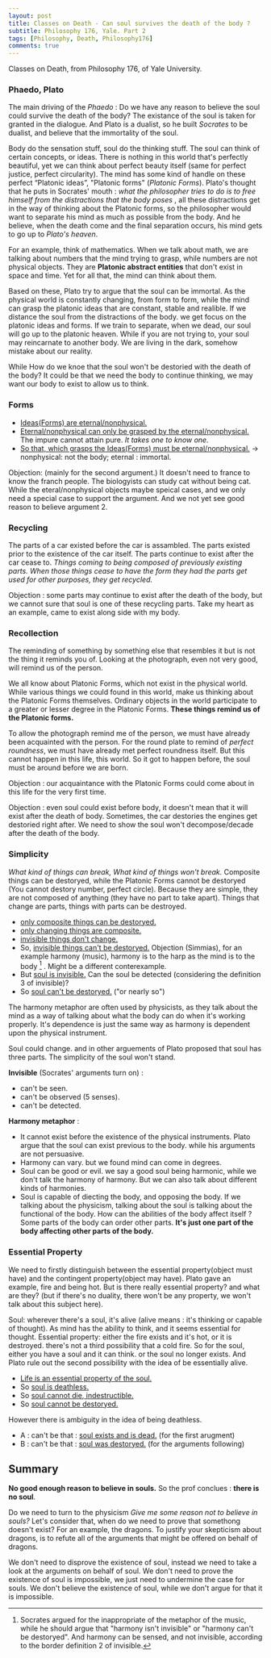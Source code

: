 ```yaml
---
layout: post
title: Classes on Death - Can soul survives the death of the body ?
subtitle: Philosophy 176, Yale. Part 2
tags: [Philosophy, Death, Philosophy176]
comments: true
---
```


Classes on Death, from Philosophy 176, of Yale University.

### Phaedo, Plato

The main driving of the *Phaedo* : Do we have any reason to believe the soul could survive the death of the body?
The existance of the soul is taken for granted in the dialogue. And Plato is a dualist, so he built *Socrates* to be dualist, and believe that the immortality of the soul.

Body do the sensation stuff, soul do the thinking stuff. The soul can think of certain concepts, or ideas.
There is nothing in this world that's perfectly beautiful, yet we can think about perfect beauty itself (same for perfect justice, perfect circularity). The mind has some kind of handle on these perfect “Platonic ideas”, "Platonic forms" (*Platonic Forms*).
Plato's thought that he puts in Socrates' mouth : *what the philosopher tries to do is to free himself from the distractions that the body poses* , all these distractions get in the way of thinking about the Platonic forms, so the philosopher would want to separate his mind as much as possible from the body. And he believe, when the death come and the final separation occurs, his mind gets to go up to *Plato's heaven*.

For an example, think of mathematics. When we talk about math, we are talking about numbers that the mind trying to grasp, while numbers are not physical objects. They are **Platonic abstract entities** that don't exist in space and time. Yet for all that, the mind can think about them.

Based on these, Plato try to argue that the soul can be immortal. As the physical world is constantly changing, from form to form, while the mind can grasp the platonic ideas that are constant, stable and realible. If we distance the soul from the distractions of the body. we get focus on the platonic ideas and forms. If we train to separate, when we dead, our soul will go up to the platonic heaven. While if you are not trying to, your soul may reincarnate to another body. We are living in the dark, somehow mistake about our reality.

While How do we knoe that the soul won't be destoried with the death of the body? It could be that we need the body to continue thinking, we may want our body to exist to allow us to think.

### Forms

* <u>Ideas(Forms) are eternal/nonphysical.</u>
* <u>Eternal/nonphysical can only be grasped by the eternal/nonphysical.</u> The impure cannot attain pure. *It takes one to know one.*
* <u>So that, which grasps the Ideas(Forms) must be eternal/nonphysical.</u> -> nonphysical: not the body; eternal : immortal.

Objection: (mainly for the second argument.) It doesn't need to france to know the franch people. The biologyists can study cat without being cat. While the eteral/nonphysical objects maybe speical cases, and we only need a special case to support the argument. And we not yet see good reason to believe argument 2.

### Recycling

The parts of a car existed before the car is assambled. The parts existed prior to the existence of the car itself. The parts continue to exist after the car cease to. *Things coming to being composed of previously existing parts. When those things cease to have the form they had the parts get used for other purposes, they get recycled.*

Objection : some parts may continue to exist after the death of the body, but we cannot sure that soul is one of these recycling parts. Take my heart as an example, came to exist along side with my body.

### Recollection

The reminding of something by something else that resembles it but is not the thing it reminds you of. Looking at the photograph, even not very good, will remind us of the person.

We all know about Platonic Forms, which not exist in the physical world. While various things we could found in this world, make us thinking about the Platonic Forms themselves. Ordinary objects in the world participate to a greater or lesser degree in the Platonic Forms. **These things remind us of the Platonic forms.**

To allow the photograph remind me of the person, we must have already been acquainted with the person. For the round plate to remind of *perfect roundness*, we must have already met perfect roundness itself. But this cannot happen in this life, this world. So it got to happen before, the soul must be around before we are born.

Objection : our acquaintance with the Platonic Forms could come about in this life for the very first time.

Objection : even soul could exist before body, it doesn't mean that it will exist after the death of body. Sometimes, the car destories the engines get destoried right after. We need to show the soul won't decompose/decade after the death of the body.

### Simplicity

*What kind of things can break, What kind of things won't break.* Composite things can be destoryed, while the Platonic  Forms cannot be destoryed (You cannot destory number, perfect circle). Because they are simple, they are not composed of anything (they have no part to take apart). Things that change are parts, things with parts can be destroyed.

* <u>only composite things can be destoryed.</u>
* <u>only changing things are composite.</u>
* <u>invisible things don't change.</u>
* So, <u>invisible things can't be destoryed.</u> Objection (Simmias), for an example harmony (music), harmony is to the harp as the mind is to the body [^1] . Might be a different conterexample.
* But <u>soul is invisible.</u> Can the soul be detected (considering the definition 3 of invisible)?
* So <u>soul can't be destoryed.</u> ("or nearly so")

The harmony metaphor are often used by physicists, as they talk about the mind as a way of talking about what the body can do when it's working properly. It's dependence is just the same way as harmony is dependent upon the physical instrument.

Soul could change. and in other arguements of Plato proposed that soul has three parts. The simplicity of the soul won't stand.

**Invisible** (Socrates' arguments turn on) :

* can't be seen.
* can't be observed (5 senses).
* can't be detected.

[^1]: Socrates argued for the inappropriate of the metaphor of the music, while he should argue that "harmony isn't invisible" or "harmony can't be destoryed". And harmony can be sensed, and not invisible, according to the border definition 2 of invisible.

**Harmony metaphor** :

* It cannot exist before the existence of the physical instruments. Plato argue that the soul can exist previous to the body. while his arguments are not persuasive.
* Harmony can vary. but we found mind can come in degrees.
* Soul can be good or evil.  we say a good soul being harmonic, while we don't talk the harmony of harmony. But we can also talk about different kinds of harmonies.
* Soul is capable of diecting the body, and opposing the body. If we talking about the physicism, talking about the soul is talking about the functional of the body.  How can the abilities of the body affect itself ? Some parts of the body can order other parts. **It's just one part of the body affecting other parts of the body.**

### Essential Property

We need to firstly distinguish between the essential property(object must have) and the contingent property(object may have).
Plato gave an example, fire and being hot. But is there really essential property? and what are they? (but if there's no duality, there won't be any property, we won't talk about this subject here).  

Soul: wherever there's a soul, it's alive (alive means : it's thinking or capable of thought). As mind has the ability to think, and it seems essential for thought. Essential property: either the fire exists and it's hot, or it is destroyed. there's not a third possibility that a cold fire. So for the soul, either you have a soul and it can think.  or the soul no longer exists. And Plato rule out the second possibility with the idea of be essentially alive.

* <u>Life is an essential property of the soul.</u>
* So <u>soul is deathless.</u>
* So <u>soul cannot die, indestructible.</u>
* So <u>soul cannot be destoryed.</u>

However there is ambiguity in the idea of being deathless.

* A : can't be that : <u>soul exists and is dead.</u> (for the first arugment)
* B : can't be that : <u>soul was destoryed.</u> (for the arguments following)

## Summary

**No good enough reason to believe in souls.**
So the prof conclues : **there is no soul**.

Do we need to turn to the physicism *Give me some reason not to believe in souls?* Let's consider that, when do we need to prove that somethong doesn't exist? For an example, the dragons. To justify your skepticism about dragons, is to refute all of the arguments that might be offered on behalf of dragons.

We don't need to disprove the existence of soul, instead we need to take a look at the arguments on behalf of soul. We don't need to prove the existence of soul is impossible, we just need to undermine the case for souls. We don't believe the existence of soul, while we don't argue for that it is impossible.
